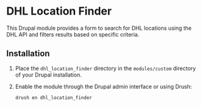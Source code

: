 # DHL Location Finder

This Drupal module provides a form to search for DHL locations using the DHL API and filters results based on specific criteria.

## Installation

1. Place the `dhl_location_finder` directory in the `modules/custom` directory of your Drupal installation.
2. Enable the module through the Drupal admin interface or using Drush:

   ```sh
   drush en dhl_location_finder
